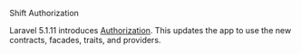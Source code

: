 Shift Authorization

Laravel 5.1.11 introduces [Authorization][1]. This updates the app to
use the new contracts, facades, traits, and providers. 

[1]: http://laravel.com/docs/5.1/authorization
